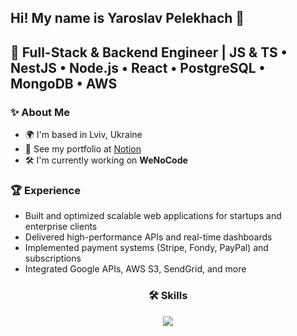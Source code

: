 ## Hi! My name is Yaroslav Pelekhach 👋

## 🚀 Full-Stack & Backend Engineer | JS & TS • NestJS • Node.js • React • PostgreSQL • MongoDB • AWS


### ✨ About Me
- 🌍 I'm based in Lviv, Ukraine  
- 💼 See my portfolio at [Notion](https://www.notion.so/Case-presentation-26991e4e2b4b80bab42ed13f3ae2c38d?source=copy_link)  
- 🛠 I'm currently working on **WeNoCode**


### 🏆 Experience
- Built and optimized scalable web applications for startups and enterprise clients  
- Delivered high-performance APIs and real-time dashboards  
- Implemented payment systems (Stripe, Fondy, PayPal) and subscriptions  
- Integrated Google APIs, AWS S3, SendGrid, and more  


<h3 align="center">🛠 Skills</h3>
<p align="center">
  <a href="https://skillicons.dev">
    <img src="https://skillicons.dev/icons?i=html,css,js,ts,solidity,react,nextjs,redux,sass,tailwind,materialui,vite,figma,redis,mysql,postgres,prisma,mongo,supabase,git,githubactions,firebase,gcp,aws,azure,vercel,docker,windows,ubuntu,postman,vscode,npm,nginx" />
  </a>
</p>
<!--
**Yaroslav781/Yaroslav781** is a ✨ _special_ ✨ repository because its `README.md` (this file) appears on your GitHub profile.

Here are some ideas to get you started:

- 🔭 I’m currently working on ...
- 🌱 I’m currently learning ...
- 👯 I’m looking to collaborate on ...
- 🤔 I’m looking for help with ...
- 💬 Ask me about ...
- 📫 How to reach me: ...
- 😄 Pronouns: ...
- ⚡ Fun fact: ...
-->
